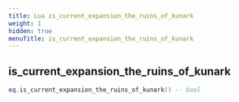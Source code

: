 ```yaml
---
title: Lua is_current_expansion_the_ruins_of_kunark
weight: 1
hidden: true
menuTitle: is_current_expansion_the_ruins_of_kunark
---
```

## is_current_expansion_the_ruins_of_kunark
```lua
eq.is_current_expansion_the_ruins_of_kunark() -- bool
```